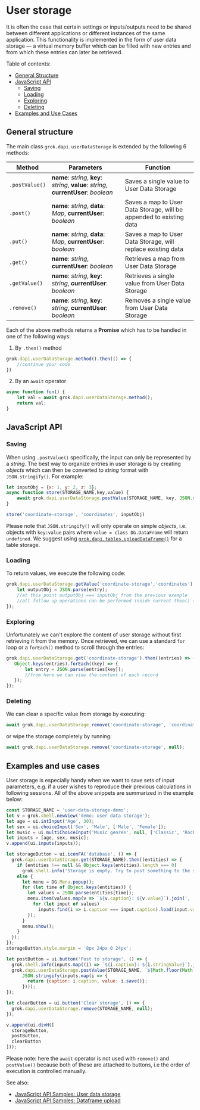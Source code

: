 <!-- TITLE: User storage -->
<!-- SUBTITLE: -->

# User storage

It is often the case that certain settings or inputs/outputs need to be shared between different applications or 
different instances of the same application. This functionality is implemented in the form of user data storage — a virtual
memory buffer which can be filled with new entries and from which these entries can later be retrieved.

Table of contents:
* [General Structure](#general-structure)
* [JavaScript API](#javascript-api)
    * [Saving](#saving)
    * [Loading](#loading)
    * [Exploring](#exploring)
    * [Deleting](#deleting)
* [Examples and Use Cases](#examples-and-use-cases)

## General structure

The main class `grok.dapi.userDataStorage` is extended by the following 6 methods:

|Method        |Parameters  |Function  |
|--------------|------------|----------|
| `.postValue()`|**name**: *string*, **key**: *string*, **value**: *string*, **currentUser**: *boolean*| Saves a single value to User Data Storage|
| `.post()`     |**name**: *string*, **data**: *Map*, **currentUser**: *boolean*|Saves a map to User Data Storage, will be appended to existing data|
| `.put()`      |**name**: *string*, **data**: *Map*, **currentUser**: *boolean*|Saves a map to User Data Storage, will replace existing data|
| `.get()`      |**name**: *string*, **currentUser**: *boolean*|Retrieves a map from User Data Storage|
| `.getValue()` |**name**: *string*, **key**: *string*, **currentUser**: *boolean*|Retrieves a single value from User Data Storage|
| `.remove()`   |**name**: *string*, **key**: *string*, **currentUser**: *boolean*|Removes a single value from User Data Storage|

Each of the above methods returns a **Promise** which has to be handled in one of the following ways:
1. By `.then()` method
```js
grok.dapi.userDataStorage.method().then(() => {
    //continue your code
})
```
2. By an `await` operator
```js
async function fun() {
    let val = await grok.dapi.userDataStorage.method();
    return val;
}
```
## JavaScript API

### Saving

When using `.postValue()` specifically, the input can only be represented by a *string*. The best way to organize entries
in user storage is by creating *objects* which can then be converted to *string* format with `JSON.stringify()`. For example:

```js
let inputObj = {x: 1, y: 2, z: 3};
async function store(STORAGE_NAME,key,value) {
    await grok.dapi.userDataStorage.postValue(STORAGE_NAME, key, JSON.stringify(value));
}

store('coordinate-storage', 'coordinates', inputObj)
```

Please note that `JSON.stringify()` will only operate on simple *objects*, i.e. objects with `key:value` pairs where
`value = class DG.DataFrame` will return `undefined`. We suggest using [`grok.dapi.tables.uploadDataFrame()`](https://dev.datagrok.ai/js/samples/data-access/save-and-load-df) for a table storage.

### Loading

To return values, we execute the following code:

```js
grok.dapi.userDataStorage.getValue('coordinate-storage','coordinates').then((entry) => {
    let outputObj = JSON.parse(entry);
    //at this point outputObj === inputObj from the previous example
    //all follow up operations can be performed inside current then() statement 
});
```

### Exploring

Unfortunately we can't explore the content of user storage without first retrieving it from the memory.
Once retrieved, we can use a standard `for` loop or a `forEach()` method to scroll through the entries:

 ```js
grok.dapi.userDataStorage.get('coordinate-storage').then((entries) => {
    Object.keys(entries).forEach((key) => {
        let entry = JSON.parse(entries[key]);
        //from here we can view the content of each record
    }); 
});
```

### Deleting
We can clear a specific value from storage by executing:
```js
await grok.dapi.userDataStorage.remove('coordinate-storage', 'coordinates');
```  
or wipe the storage completely by running:
```js
await grok.dapi.userDataStorage.remove('coordinate-storage', null);
```

## Examples and use cases
User storage is especially handy when we want to save sets of input parameters, e.g. if a user wishes to reproduce
their previous calculations in following sessions. All of the above snippets are summarized in the example below: 

```js
const STORAGE_NAME = 'user-data-storage-demo';
let v = grok.shell.newView('demo: user data storage');
let age = ui.intInput('Age', 30);
let sex = ui.choiceInput('Sex', 'Male', ['Male', 'Female']);
let music = ui.multiChoiceInput('Music genres', null, ['Classic', 'Rock', 'Pop', 'Jazz']);
let inputs = [age, sex, music];
v.append(ui.inputs(inputs));

let storageButton = ui.iconFA('database', () => {
  grok.dapi.userDataStorage.get(STORAGE_NAME).then((entities) => {
    if (entities !== null && Object.keys(entities).length === 0)
      grok.shell.info('Storage is empty. Try to post something to the storage');
    else {
      let menu = DG.Menu.popup();
      for (let time of Object.keys(entities)) {
        let values = JSON.parse(entities[time]);
        menu.item(values.map(v => `${v.caption}: ${v.value}`).join(', '), () => {
          for (let input of values)
            inputs.find(i => i.caption === input.caption).load(input.value);
        });
      }
      menu.show();
    }
  });
});
storageButton.style.margin = '8px 24px 0 24px';

let postButton = ui.button('Post to storage', () => {
  grok.shell.info(inputs.map((i) => `${i.caption}: ${i.stringValue}`).join('<br>'));
  grok.dapi.userDataStorage.postValue(STORAGE_NAME, `${Math.floor(Math.random() * Math.floor(1000))}`,
      JSON.stringify(inputs.map(i => {
        return {caption: i.caption, value: i.save()};
      })));
});

let clearButton = ui.button('Clear storage', () => {
  grok.dapi.userDataStorage.remove(STORAGE_NAME, null);
});

v.append(ui.divH([
  storageButton,
  postButton,
  clearButton
]));
```
Please note: here the `await` operator is not used with `remove()` and `postValue()` because both of these are attached 
to buttons, i.e the order of execution is controlled manually.

See also:
  * [JavaScript API Samples: User data storage](https://public.datagrok.ai/js/samples/misc/user-data-storage)
  * [JavaScript API Samples: Dataframe upload](https://dev.datagrok.ai/js/samples/data-access/save-and-load-df)
